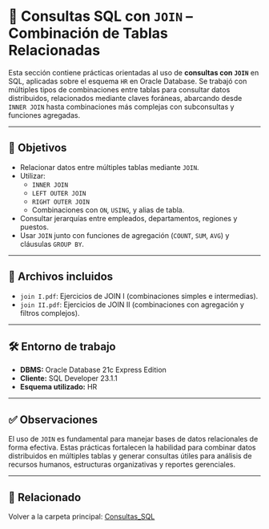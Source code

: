 # 🔗 Consultas SQL con `JOIN` – Combinación de Tablas Relacionadas

Esta sección contiene prácticas orientadas al uso de **consultas con `JOIN`** en SQL, aplicadas sobre el esquema `HR` en Oracle Database. Se trabajó con múltiples tipos de combinaciones entre tablas para consultar datos distribuidos, relacionados mediante claves foráneas, abarcando desde `INNER JOIN` hasta combinaciones más complejas con subconsultas y funciones agregadas.

---

## 🎯 Objetivos

- Relacionar datos entre múltiples tablas mediante `JOIN`.
- Utilizar:
  - `INNER JOIN`
  - `LEFT OUTER JOIN`
  - `RIGHT OUTER JOIN`
  - Combinaciones con `ON`, `USING`, y alias de tabla.
- Consultar jerarquías entre empleados, departamentos, regiones y puestos.
- Usar `JOIN` junto con funciones de agregación (`COUNT`, `SUM`, `AVG`) y cláusulas `GROUP BY`.

---

## 📄 Archivos incluidos

- `join I.pdf`: Ejercicios de JOIN I (combinaciones simples e intermedias).
- `join II.pdf`: Ejercicios de JOIN II (combinaciones con agregación y filtros complejos).

---

## 🛠️ Entorno de trabajo

- **DBMS:** Oracle Database 21c Express Edition  
- **Cliente:** SQL Developer 23.1.1  
- **Esquema utilizado:** HR

---

## ✅ Observaciones

El uso de `JOIN` es fundamental para manejar bases de datos relacionales de forma efectiva. Estas prácticas fortalecen la habilidad para combinar datos distribuidos en múltiples tablas y generar consultas útiles para análisis de recursos humanos, estructuras organizativas y reportes gerenciales.

---

## 📎 Relacionado

Volver a la carpeta principal: [Consultas_SQL](../)
